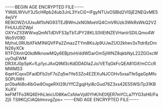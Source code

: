 -----BEGIN AGE ENCRYPTED FILE-----
YWdlLWVuY3J5cHRpb24ub3JnL3YxCi0+IFgyNTUxOSBId2VISjE2NEQvME54ejVY
RE9iOWZrUUxuM1IxNG93TEJBWmJxNGMxeVQ4CmVRUzk3WkRsWkQ2V2FHUUJDZWpl
OXYxZ1l3WWxqQmNTdDVFS3pTbTJPY28KLS0tIEtNZEVHanlrSDlLQmo4WWo5V09D
MzhxL0RUbXFkM1NIQVFPa2ZmazZTYm8KsJp9UJwZUO2khev3xTtdr8zDmN26yXCk
RTFOXnhQ0kdMknowMQy6EBjztxH/ddWDarOm5jiWNZ8qkbNyL22ZGOxcWuyOqEWM
DR3XJ0p5pK+fLp1ycJAxQ9M3cKdDDADlaZJo/VETqGkFcQEA81Gif/mCCcRMWMS3
6qeHCqxxDFadDFb2oF7oZq5w1Ye53Zo4EZEXuNJCOHv5xsaTfe5gaGpMfoSOPUWH
prDbaNi8o4lbGw8OxgeRXI29UYfCZgqjHyi8cGud78Z3xs42E55WSiTp31KBXuXV
keFMTFo3RQ6EHhLleicU08KwCsfdwVjd0YhK/hE0fjER7mYCLa7fYG3sH6/FaZj5
TS9KCjCiAQbImxvgZps=
-----END AGE ENCRYPTED FILE-----
